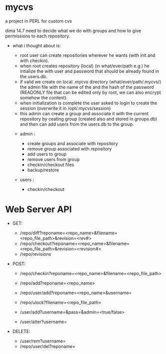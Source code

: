 # mycvs
a project in PERL for custom cvs

dima 14.7
  need to decide what we do with groups and how to give permissions to each repository.
  
  * what i thought about is:
    - root user can create repositories wherever he wants (with init and with checkin).
    - when root creates repository (local) (in what/ever/path e.g.) he intialize the with user and password that should be already found in the users.db.
    - if valid we create on local .mycvs directory (what/ever/path/.mycvs/) the admin file with the name of the and the hash of the password (READONLY file that can be edited only by root, we can also encrypt somehow the content).
    - when initialization is complete the user asked to login to create the session (overwrite it in /opt/.mycvs/session)
    - this admin can create a group and associate it with the current repository by ceating group (created also and stored in groups.db) and then can add users from the users.db to the group.
    
    * admin : 
      - create groups and associate with repository
      - remove group associated with repository
      - add users to group
      - remove users from group
      - checkin/checkout files
      - backup/restore
      
    * users :
      - checkin/checkout

# Web Server API

* GET:
   - /repo/diff?reponame=<repo_name>&filename=<repo_file_path>&revision=<rev#>
   - /repo/checkout?reponame=<repo_name>&filename=<repo_file_path>&revision=<revision#>
   - /repo/revisions

* POST:
   - /repo/checkin?reponame=<repo_name>&filename=<repo_file_path>
   - /repo/add?reponame=<repo_name>
   - /repo/user/add?reponame=<repo_name>&username=<username>
   - /repo/ulock?filename=<repo_file_path>

   - /user/add?username=<username>&pass=<hash>&admin=<true/false>
   - /user/alter?username=<username>
* DELETE:
   - /user/rem?username=<username>
   - /repo/user/del?reponame=<reponame>

